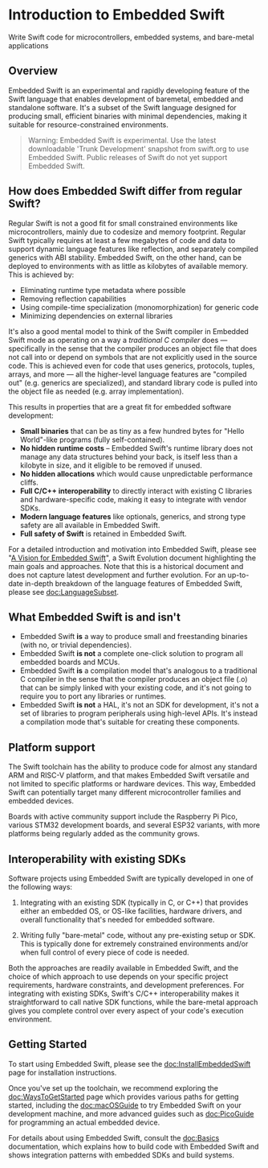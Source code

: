 # Introduction to Embedded Swift

Write Swift code for microcontrollers, embedded systems, and bare-metal applications

## Overview

Embedded Swift is an experimental and rapidly developing feature of the Swift language that enables development of baremetal, embedded and standalone software. It's a subset of the Swift language designed for producing small, efficient binaries with minimal dependencies, making it suitable for resource-constrained environments.

> Warning: Embedded Swift is experimental. Use the latest downloadable 'Trunk Development' snapshot from swift.org to use Embedded Swift. Public releases of Swift do not yet support Embedded Swift.

## How does Embedded Swift differ from regular Swift?

Regular Swift is not a good fit for small constrained environments like microcontrollers, mainly due to codesize and memory footprint. Regular Swift typically requires at least a few megabytes of code and data to support dynamic language features like reflection, and separately compiled generics with ABI stability. Embedded Swift, on the other hand, can be deployed to environments with as little as kilobytes of available memory. This is achieved by:

- Eliminating runtime type metadata where possible
- Removing reflection capabilities
- Using compile-time specialization (monomorphization) for generic code
- Minimizing dependencies on external libraries

It's also a good mental model to think of the Swift compiler in Embedded Swift mode as operating on a way a *traditional C compiler* does — specifically in the sense that the compiler produces an object file that does not call into or depend on symbols that are not explicitly used in the source code. This is achieved even for code that uses generics, protocols, tuples, arrays, and more — all the higher-level language features are "compiled out" (e.g. generics are specialized), and standard library code is pulled into the object file as needed (e.g. array implementation).

This results in properties that are a great fit for embedded software development:

- **Small binaries** that can be as tiny as a few hundred bytes for "Hello World"-like programs (fully self-contained).
- **No hidden runtime costs** – Embedded Swift's runtime library does not manage any data structures behind your back, is itself less than a kilobyte in size, and it eligible to be removed if unused.
- **No hidden allocations** which would cause unpredictable performance cliffs.
- **Full C/C++ interoperability** to directly interact with existing C libraries and hardware-specific code, making it easy to integrate with vendor SDKs.
- **Modern language features** like optionals, generics, and strong type safety are all available in Embedded Swift.
- **Full safety of Swift** is retained in Embedded Swift.

For a detailed introduction and motivation into Embedded Swift, please see "[A Vision for Embedded Swift](https://github.com/swiftlang/swift-evolution/blob/main/visions/embedded-swift.md)", a Swift Evolution document highlighting the main goals and approaches. Note that this is a historical document and does not capture latest development and further evolution. For an up-to-date in-depth breakdown of the language features of Embedded Swift, please see <doc:LanguageSubset>.

## What Embedded Swift is and isn't

- Embedded Swift **is** a way to produce small and freestanding binaries (with no, or trivial dependencies).
- Embedded Swift **is not** a complete one-click solution to program all embedded boards and MCUs.
- Embedded Swift **is** a compilation model that's analogous to a traditional C compiler in the sense that the compiler produces an object file (.o) that can be simply linked with your existing code, and it's not going to require you to port any libraries or runtimes.
- Embedded Swift **is not** a HAL, it's not an SDK for development, it's not a set of libraries to program peripherals using high-level APIs. It's instead a compilation mode that's suitable for creating these components.

## Platform support

The Swift toolchain has the ability to produce code for almost any standard ARM and RISC-V platform, and that makes Embedded Swift versatile and not limited to specific platforms or hardware devices. This way, Embedded Swift can potentially target many different microcontroller families and embedded devices.

Boards with active community support include the Raspberry Pi Pico, various STM32 development boards, and several ESP32 variants, with more platforms being regularly added as the community grows.

## Interoperability with existing SDKs

Software projects using Embedded Swift are typically developed in one of the following ways:

1. Integrating with an existing SDK (typically in C, or C++) that provides either an embedded OS, or OS-like facilities, hardware drivers, and overall functionality that's needed for embedded software.

2. Writing fully "bare-metal" code, without any pre-existing setup or SDK. This is typically done for extremely constrained environments and/or when full control of every piece of code is needed.

Both the approaches are readily available in Embedded Swift, and the choice of which approach to use depends on your specific project requirements, hardware constraints, and development preferences. For integrating with existing SDKs, Swift's C/C++ interoperability makes it straightforward to call native SDK functions, while the bare-metal approach gives you complete control over every aspect of your code's execution environment.

## Getting Started

To start using Embedded Swift, please see the <doc:InstallEmbeddedSwift> page for installation instructions.

Once you've set up the toolchain, we recommend exploring the <doc:WaysToGetStarted> page which provides various paths for getting started, including the <doc:macOSGuide> to try Embedded Swift on your development machine, and more advanced guides such as <doc:PicoGuide> for programming an actual embedded device.

For details about using Embedded Swift, consult the <doc:Basics> documentation, which explains how to build code with Embedded Swift and shows integration patterns with embedded SDKs and build systems.

